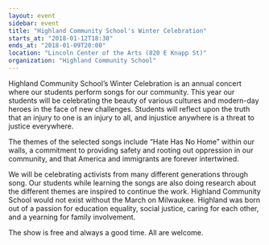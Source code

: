 ```yaml
---
layout: event
sidebar: event
title: "Highland Community School's Winter Celebration"
starts_at: "2018-01-12T18:30"
ends_at: "2018-01-09T20:00"
location: "Lincoln Center of the Arts (820 E Knapp St)"
organization: "Highland Community School"
---
```


Highland Community School’s Winter Celebration is an annual concert where our students perform songs for our community. This year our students will be celebrating the beauty of various cultures and modern-day heroes in the face of new challenges. Students will reflect upon the truth that an injury to one is an injury to all, and injustice anywhere is a threat to justice everywhere.  

The themes of the selected songs include “Hate Has No Home” within our walls, a commitment to providing safety and rooting out oppression in our community, and that America and immigrants are forever intertwined.  

We will be celebrating activists from many different generations through song. Our students while learning the songs are also doing research about the different themes are inspired to continue the work. Highland Community School would not exist without the March on Milwaukee. Highland was born out of a passion for education equality, social justice, caring for each other, and a yearning for family involvement.

The show is free and always a good time. All are welcome.
